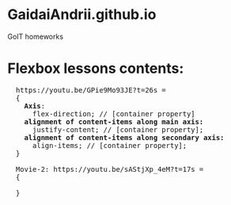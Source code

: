 # GaidaiAndrii.github.io  
GoIT homeworks

# Flexbox lessons contents:

<pre>  https://youtu.be/GPie9Mo93JE?t=26s = 
  {
    <b>Axis</b>: 
      flex-direction; // [container property]
    <b>alignment of content-items along main axis:</b>
      justify-content; // [container property];
    <b>alignment of content-items along secondary axis:</b>
      align-items; // [container property];
  }
  
  Movie-2: https://youtu.be/sAStjXp_4eM?t=17s = 
  {
    
  }
</pre>

